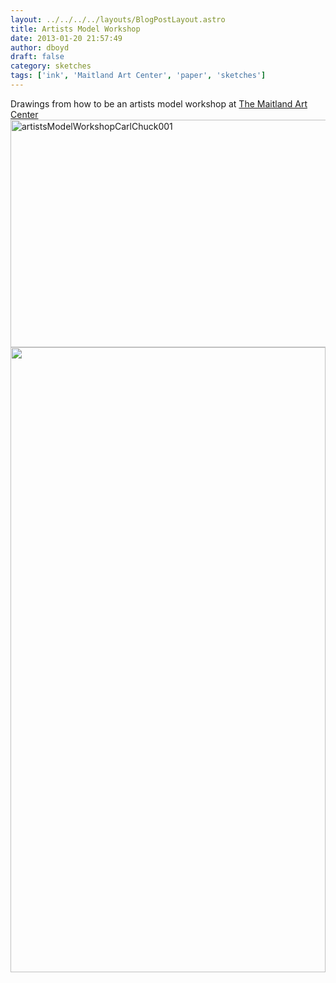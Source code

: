 ```yaml
---
layout: ../../../../layouts/BlogPostLayout.astro
title: Artists Model Workshop
date: 2013-01-20 21:57:49
author: dboyd
draft: false
category: sketches
tags: ['ink', 'Maitland Art Center', 'paper', 'sketches']
---
```

Drawings from how to be an artists model workshop at <a href="http://www.artandhistory.org">The Maitland Art Center</a>
<a href="https://danaboyd.local/wp-content/uploads/2013/01/artistsModelWorkshopCarlChuck001.jpg"><img class="alignnone size-full wp-image-482" alt="artistsModelWorkshopCarlChuck001" src="https://danaboyd.local/wp-content/uploads/2013/01/artistsModelWorkshopCarlChuck001.jpg" width="1000" height="364" /></a>
<img
srcset="https://img.danaboyd.com/images/2013/01/artistsModelWorkshopCarlChuck001_720.avif 720w, https://img.danaboyd.com/images/2013/01/artistsModelWorkshopCarlChuck001_480.avif 480w"
sizes="(max-width: 720px) 100vw, (max-width: 480px) 100vw"
src="https://img.danaboyd.com/images/2013/01/artistsModelWorkshopCarlChuck001.jpg"
alt=""
style="width: clamp(0px, 100%, 1000px); height: auto;"
/>

